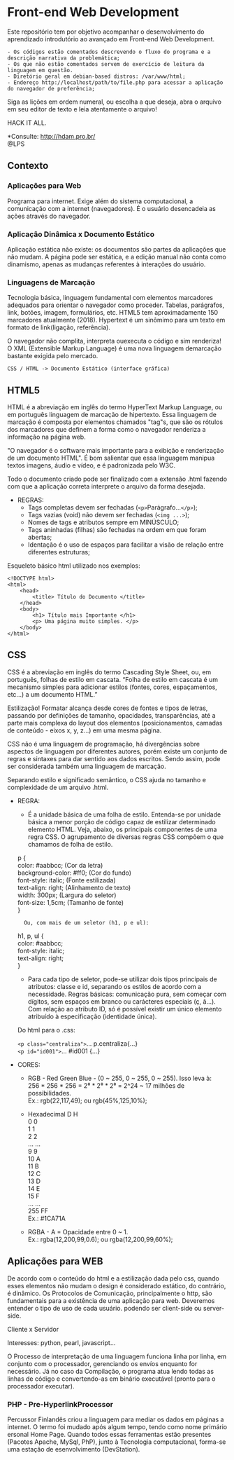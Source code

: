# Front-end Web Development

Este repositório tem por objetivo acompanhar o desenvolvimento do aprendizado
introdutório ao avançado em Front-end Web Development.

	- Os códigos estão comentados descrevendo o fluxo do programa e a descrição narrativa da problemática;
	- Os que não estão comentados servem de exercício de leitura da linguagem em questão.
	- Diretório geral em debian-based distros: /var/www/html;
	- Endereço http://localhost/path/to/file.php para acessar a aplicação do navegador de preferência;

Siga as lições em ordem numeral, ou escolha a que deseja, abra o arquivo em seu editor de texto e leia atentamente o arquivo!

HACK IT ALL.

*Consulte: http://hdam.pro.br/  
@LPS
	
## Contexto

### Aplicações para Web

Programa para internet. Exige além do sistema computacional, a comunicação com a internet (navegadores). É o usuário desencadeia as ações através do navegador. 

### Aplicação Dinâmica x Documento Estático

Aplicação estática não existe: os documentos são partes da aplicações que não mudam. A página pode ser estática, e a edição manual não conta como dinamismo, apenas as mudanças referentes à interações do usuário.

### Linguagens de Marcação

Tecnologia básica, linguagem fundamental com elementos marcadores adequados para orientar o navegador como proceder. Tabelas, parágrafos, link, botões, imagem, formulários, etc. HTML5 tem aproximadamente 150 marcadores atualmente (2018). Hypertext é um sinômimo para um texto em formato de link(ligação, referência). 

O navegador não complita, interpreta ouexecuta o código e sim renderiza!	O XML (Extensible Markup Language) é uma nova linguagem demarcação bastante exigida pelo mercado.	
	
	CSS / HTML -> Documento Estático (interface gráfica) 


## HTML5

HTML é a abreviação em inglês do termo HyperText Markup Language, ou em português linguagem de marcação de hipertexto. Essa linguagem de marcação é composta por elementos chamados "tag"s, que são os rótulos dos marcadores que definem a forma como o navegador renderiza a informação na página web.	

"O navegador é o software mais importante para a exibição e renderização de um documento HTML". É bom salientar que essa linguagem manipua textos imagens, áudio e vídeo, e é padronizada pelo W3C. 

Todo o documento criado pode ser finalizado com a extensão .html fazendo com que a aplicação correta interprete o arquivo da forma desejada.

- REGRAS:
	- Tags completas devem ser fechadas (`<p>`Parágrafo...`</p>`);
	- Tags vazias (void) não devem ser fechadas (`<img ...>`);
	- Nomes de tags e atributos sempre em MINÚSCULO;
	- Tags aninhadas (filhas) são fechadas na ordem em que foram abertas;
	- Identação é o uso de espaços para facilitar a visão de relação entre  diferentes estruturas;
	
Esqueleto básico html utilizado nos exemplos:

	<!DOCTYPE html> 
	<html> 
		<head> 
			<title>	Título do Documento </title> 
		</head> 
		<body> 
			<h1> Título mais Importante </h1>
			<p> Uma página muito simples. </p> 
		</body> 
	</html> 


## CSS

CSS é a abreviação em inglês do termo Cascading	Style Sheet, ou, em português, folhas de estilo em cascata. “Folha de estilo em cascata é um mecanismo simples para adicionar estilos (fontes, cores, espaçamentos, etc...) a um documento HTML.”

Estilização! Formatar alcança desde cores de fontes e tipos de letras, passando por definições de tamanho, opacidades, transparências, até a parte mais complexa do layout dos elementos (posicionamentos, camadas de conteúdo - eixos x, y, z...) em uma mesma página.

CSS não é uma linguagem de programação, há divergências sobre aspectos de linguagem por diferentes autores, porém existe um conjunto de regras e sintaxes para dar sentido aos dados escritos. Sendo assim, pode ser considerada também uma linguagem de marcação.

Separando estilo e significado semântico, o CSS ajuda no tamanho e complexidade de um arquivo .html.

- REGRA:
	- É a unidade básica de uma folha de estilo. Entenda-se por unidade básica a menor porção de código capaz de estilizar determinado elemento HTML. Veja, abaixo, os principais componentes de uma regra CSS. O agrupamento de diversas regras CSS compõem o que chamamos de folha de estilo.

	p {  
		color: #aabbcc;				(Cor da letra)  
		background-color: #ff0;		(Cor do fundo)  
		font-style: italic;			(Fonte estilizada)  
		text-align: right;			(Alinhamento de texto)  
		width: 300px;				(Largura do seletor)  
		font-size: 1,5cm;			(Tamanho de fonte)  
	}
	
		Ou, com mais de um seletor (h1, p e ul):
	
	h1, p, ul {  
		color: #aabbcc;  
		font-style: italic;  
		text-align: right;  
	}

	- Para cada tipo de seletor, pode-se utilizar dois tipos principais de atributos: classe e id, separando os estilos de acordo com a necessidade. Regras básicas: comunicação pura, sem começar com dígitos, sem espaços em branco ou carácteres especiais (ç, ã...). Com relação ao atributo ID, só é possível existir um único elemento atribuído à especificação (identidade única).

	Do html para o .css:

	`<p class="centraliza">`...			p.centraliza{...}  
	`<p id="id001">`...				#id001 {...}

- CORES:	
	- RGB - Red Green Blue - (0 ~ 255, 0 ~ 255, 0 ~ 255). Isso leva à:  
	256 * 256 * 256 = 2⁸ * 2⁸ * 2⁸ = 2^24 ~ 17 milhões de possibilidades.  
	Ex.: rgb(22,117,49); ou rgb(45%,125,10%);
	
	- Hexadecimal
		D			H  
		0			0  
		1			1  
		2			2  
		...			...  
		9			9  
		10			A  
		11			B  
		12			C  
		13			D  
		14			E  
		15			F  
		...			...  
		255			FF  
	Ex.: #1CA71A
	
	- RGBA - A = Opacidade entre 0 ~ 1.  
	Ex.: rgba(12,200,99,0.6); ou rgba(12,200,99,60%);


## Aplicações para WEB

De acordo com o conteúdo do html e a estilização dada pelo css, quando esses elementos não mudam o design é considerado estático, do contrário, é dinâmico. Os Protocolos de Comunicação, principalmente o http, são  fundamentais para a existência de uma aplicação para web. Deveremos entender o tipo de uso de cada usuário. podendo ser client-side ou server-side.

Cliente x Servidor

Interesses: python, pearl, javascript...

O Processo de interpretação de uma linguagem funciona linha por linha, em conjunto com o processador, gerenciando os envíos enquanto for necessário. Já no caso da Compilação, o programa atua lendo todas as linhas de código e convertendo-as em binário executável (pronto para o processador executar).


### PHP - Pre-HyperlinkProcessor

Percussor Finlandês criou a linguagem para mediar os dados em páginas a internet. O termo foi mudado após algum tempo, tendo como nome primário ersonal Home Page. Quando todos essas ferramentas estão presentes (Pacotes Apache, MySql, PhP), junto à Tecnologia computacional, forma-se uma estação de esenvolvimento (DevStation).